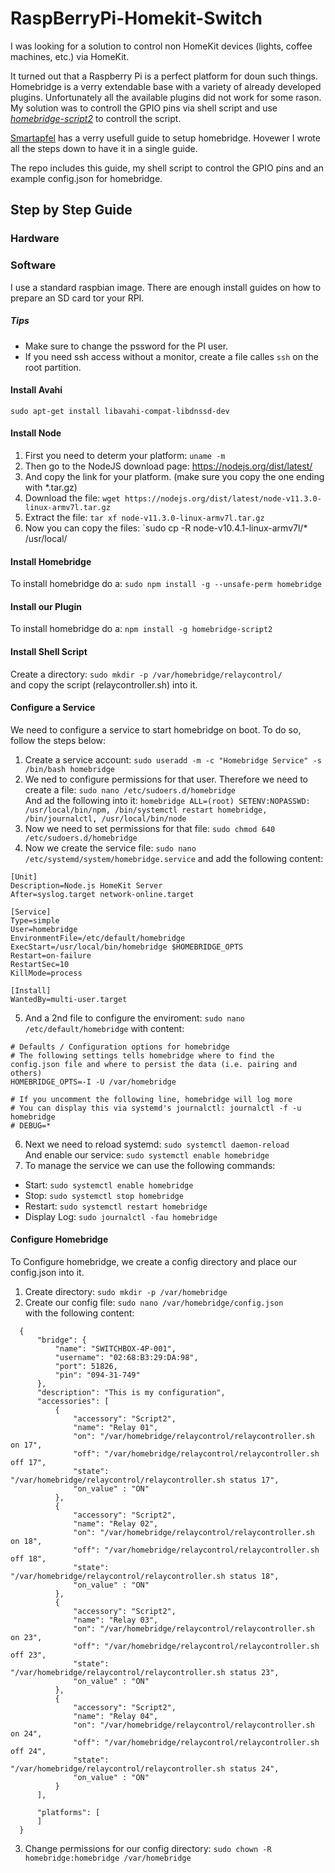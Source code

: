 # RaspBerryPi-Homekit-Switch
I was looking for a solution to control non HomeKit devices (lights, coffee machines, etc.) via HomeKit.

It turned out that a Raspberry Pi is a perfect platform for doun such things.
Homebridge is a verry extendable base with a variety of already developed plugins.
Unfortunately all the available plugins did not work for some rason. My solution was to controll the GPIO pins via shell script and use *[homebridge-script2](https://github.com/pponce/homebridge-script2#readme)* to controll the script.

[Smartapfel](https://smartapfel.de/homebridge/homebridge-installieren/) has a verry usefull guide to setup homebridge. Hovewer I wrote all the steps down to have it in a single guide.

The repo includes this guide, my shell script to control the GPIO pins and an example config.json for homebridge.

## Step by Step Guide
### Hardware

### Software
I use a standard raspbian image. There are enough install guides on how to prepare an SD card tor your RPI.

##### Tips
 - Make sure to change the pssword for the PI user.
 - If you need ssh access without a monitor, create a file calles `ssh` on the root partition.

#### Install Avahi

`sudo apt-get install libavahi-compat-libdnssd-dev`

#### Install Node

 1. First you need to determ your platform: `uname -m`
 2. Then go to the NodeJS download page: https://nodejs.org/dist/latest/
 3. And copy the link for your platform. (make sure you copy the one ending with *.tar.gz)
 4. Download the file: `wget https://nodejs.org/dist/latest/node-v11.3.0-linux-armv7l.tar.gz`
 5. Extract the file: `tar xf node-v11.3.0-linux-armv7l.tar.gz`
 6. Now you can copy the files: `sudo cp -R node-v10.4.1-linux-armv7l/* /usr/local/

#### Install Homebridge

To install homebridge do a: `sudo npm install -g --unsafe-perm homebridge`

#### Install our Plugin

To install homebridge do a: `npm install -g homebridge-script2`

#### Install Shell Script

Create a directory: `sudo mkdir -p /var/homebridge/relaycontrol/` <BR> and copy the script (relaycontroller.sh) into it.

#### Configure a Service
We need to configure a service to start homebridge on boot. To do so, follow the steps below:

 1. Create a service account: `sudo useradd -m -c "Homebridge Service" -s /bin/bash homebridge`
 2. We ned to configure permissions for that user. Therefore we need to create a file: `sudo nano /etc/sudoers.d/homebridge` <BR> And ad the following into it: `homebridge ALL=(root) SETENV:NOPASSWD: /usr/local/bin/npm, /bin/systemctl restart homebridge, /bin/journalctl, /usr/local/bin/node`
 3. Now we need to set permissions for that file: `sudo chmod 640 /etc/sudoers.d/homebridge`
 4. Now we create the service file: `sudo nano /etc/systemd/system/homebridge.service` and add the following content:

```
[Unit]
Description=Node.js HomeKit Server
After=syslog.target network-online.target

[Service]
Type=simple
User=homebridge
EnvironmentFile=/etc/default/homebridge
ExecStart=/usr/local/bin/homebridge $HOMEBRIDGE_OPTS
Restart=on-failure
RestartSec=10
KillMode=process

[Install]
WantedBy=multi-user.target
```
 5. And a 2nd file to configure the enviroment: `sudo nano /etc/default/homebridge` with content: <BR>
```
# Defaults / Configuration options for homebridge
# The following settings tells homebridge where to find the config.json file and where to persist the data (i.e. pairing and others)
HOMEBRIDGE_OPTS=-I -U /var/homebridge

# If you uncomment the following line, homebridge will log more
# You can display this via systemd's journalctl: journalctl -f -u homebridge
# DEBUG=*
```

 6. Next we need to reload systemd: `sudo systemctl daemon-reload` <BR> And enable our service: `sudo systemctl enable homebridge`
 7. To manage the service we can use the following commands:
  - Start: `sudo systemctl enable homebridge`
  - Stop: `sudo systemctl stop homebridge` <BR>
  - Restart: `sudo systemctl restart homebridge` <BR>
  - Display Log: `sudo journalctl -fau homebridge`

 #### Configure Homebridge

 To Configure homebridge, we create a config directory and place our config.json into it.

  1. Create directory: `sudo mkdir -p /var/homebridge`
  2. Create our config file: `sudo nano /var/homebridge/config.json` <BR> with the following content:

```
  {
      "bridge": {
          "name": "SWITCHBOX-4P-001",
          "username": "02:68:B3:29:DA:98",
          "port": 51826,
          "pin": "094-31-749"
      },
      "description": "This is my configuration",
      "accessories": [
          {
              "accessory": "Script2",
              "name": "Relay 01",
              "on": "/var/homebridge/relaycontrol/relaycontroller.sh on 17",
              "off": "/var/homebridge/relaycontrol/relaycontroller.sh off 17",
              "state": "/var/homebridge/relaycontrol/relaycontroller.sh status 17",
              "on_value" : "ON"
          },
          {
              "accessory": "Script2",
              "name": "Relay 02",
              "on": "/var/homebridge/relaycontrol/relaycontroller.sh on 18",
              "off": "/var/homebridge/relaycontrol/relaycontroller.sh off 18",
              "state": "/var/homebridge/relaycontrol/relaycontroller.sh status 18",
              "on_value" : "ON"
          },
          {
              "accessory": "Script2",
              "name": "Relay 03",
              "on": "/var/homebridge/relaycontrol/relaycontroller.sh on 23",
              "off": "/var/homebridge/relaycontrol/relaycontroller.sh off 23",
              "state": "/var/homebridge/relaycontrol/relaycontroller.sh status 23",
              "on_value" : "ON"
          },
          {
              "accessory": "Script2",
              "name": "Relay 04",
              "on": "/var/homebridge/relaycontrol/relaycontroller.sh on 24",
              "off": "/var/homebridge/relaycontrol/relaycontroller.sh off 24",
              "state": "/var/homebridge/relaycontrol/relaycontroller.sh status 24",
              "on_value" : "ON"
          }
      ],

      "platforms": [
      ]
  }
  ```
  3. Change permissions for our config directory: `sudo chown -R homebridge:homebridge /var/homebridge`
